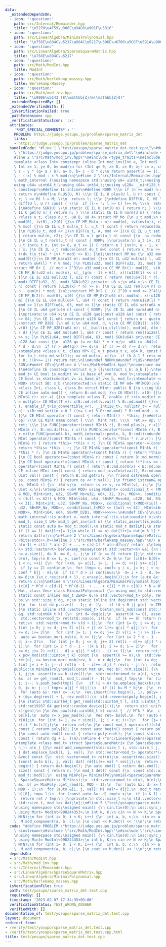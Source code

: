 ```yaml
---
data:
  _extendedDependsOn:
  - icon: ':question:'
    path: src/Internal/Remainder.hpp
    title: "\u5270\u4F59\u306E\u9AD8\u901F\u5316"
  - icon: ':question:'
    path: src/LinearAlgebra/MinimalPolynomial.hpp
    title: "\u758E\u884C\u5217\u884C\u5217\u306E\u6700\u5C0F\u591A\u9805\u5F0F"
  - icon: ':question:'
    path: src/LinearAlgebra/SparseSquareMatrix.hpp
    title: "\u758E\u884C\u5217"
  - icon: ':question:'
    path: src/Math/ModInt.hpp
    title: ModInt
  - icon: ':question:'
    path: src/Math/berlekamp_massey.hpp
    title: Berlekamp-Massey
  - icon: ':question:'
    path: src/Math/mod_inv.hpp
    title: "\u9006\u5143 ($\\mathbb{Z}/m\\mathbb{Z}$)"
  _extendedRequiredBy: []
  _extendedVerifiedWith: []
  _isVerificationFailed: true
  _pathExtension: cpp
  _verificationStatusIcon: ':x:'
  attributes:
    '*NOT_SPECIAL_COMMENTS*': ''
    PROBLEM: https://judge.yosupo.jp/problem/sparse_matrix_det
    links:
    - https://judge.yosupo.jp/problem/sparse_matrix_det
  bundledCode: "#line 1 \"test/yosupo/sparse_matrix_det.test.cpp\"\n#define PROBLEM\
    \ \"https://judge.yosupo.jp/problem/sparse_matrix_det\"\n#include <iostream>\n\
    #line 2 \"src/Math/mod_inv.hpp\"\n#include <type_traits>\n#include <cassert>\n\
    template <class Int> constexpr inline Int mod_inv(Int a, Int mod) {\n static_assert(std::is_signed_v<Int>);\n\
    \ Int x= 1, y= 0, b= mod;\n for (Int q= 0, z= 0, c= 0; b;) z= x, c= a, x= y, y=\
    \ z - y * (q= a / b), a= b, b= c - b * q;\n return assert(a == 1), x < 0 ? mod\
    \ - (-x) % mod : x % mod;\n}\n#line 2 \"src/Internal/Remainder.hpp\"\nnamespace\
    \ math_internal {\nusing namespace std;\nusing u8= uint8_t;\nusing u32= uint32_t;\n\
    using u64= uint64_t;\nusing i64= int64_t;\nusing u128= __uint128_t;\n#define CE\
    \ constexpr\n#define IL inline\n#define NORM \\\n if (n >= mod) n-= mod; \\\n\
    \ return n\n#define PLUS(U, M) \\\n CE IL U plus(U l, U r) const { \\\n  if (l+=\
    \ r; l >= M) l-= M; \\\n  return l; \\\n }\n#define DIFF(U, C, M) \\\n CE IL U\
    \ diff(U l, U r) const { \\\n  if (l-= r; l >> C) l+= M; \\\n  return l; \\\n\
    \ }\n#define SGN(U) \\\n static CE IL U set(U n) { return n; } \\\n static CE\
    \ IL U get(U n) { return n; } \\\n static CE IL U norm(U n) { return n; }\ntemplate\
    \ <class u_t, class du_t, u8 B, u8 A> struct MP_Mo {\n u_t mod;\n CE MP_Mo():\
    \ mod(0), iv(0), r2(0) {}\n CE MP_Mo(u_t m): mod(m), iv(inv(m)), r2(-du_t(mod)\
    \ % mod) {}\n CE IL u_t mul(u_t l, u_t r) const { return reduce(du_t(l) * r);\
    \ }\n PLUS(u_t, mod << 1)\n DIFF(u_t, A, mod << 1)\n CE IL u_t set(u_t n) const\
    \ { return mul(n, r2); }\n CE IL u_t get(u_t n) const {\n  n= reduce(n);\n  NORM;\n\
    \ }\n CE IL u_t norm(u_t n) const { NORM; }\nprivate:\n u_t iv, r2;\n static CE\
    \ u_t inv(u_t n, int e= 6, u_t x= 1) { return e ? inv(n, e - 1, x * (2 - x * n))\
    \ : x; }\n CE IL u_t reduce(const du_t &w) const { return u_t(w >> B) + mod -\
    \ ((du_t(u_t(w) * iv) * mod) >> B); }\n};\nstruct MP_Na {\n u32 mod;\n CE MP_Na():\
    \ mod(0){};\n CE MP_Na(u32 m): mod(m) {}\n CE IL u32 mul(u32 l, u32 r) const {\
    \ return u64(l) * r % mod; }\n PLUS(u32, mod) DIFF(u32, 31, mod) SGN(u32)\n};\n\
    struct MP_Br {  // mod < 2^31\n u32 mod;\n CE MP_Br(): mod(0), s(0), x(0) {}\n\
    \ CE MP_Br(u32 m): mod(m), s(__lg(m - 1) + 64), x(((u128(1) << s) + m - 1) / m)\
    \ {}\n CE IL u32 mul(u32 l, u32 r) const { return rem(u64(l) * r); }\n PLUS(u32,\
    \ mod) DIFF(u32, 31, mod) SGN(u32) private: u8 s;\n u64 x;\n CE IL u64 quo(u64\
    \ n) const { return (u128(x) * n) >> s; }\n CE IL u32 rem(u64 n) const { return\
    \ n - quo(n) * mod; }\n};\nstruct MP_Br2 {  // 2^20 < mod <= 2^41\n u64 mod;\n\
    \ CE MP_Br2(): mod(0), x(0) {}\n CE MP_Br2(u64 m): mod(m), x((u128(1) << 84) /\
    \ m) {}\n CE IL u64 mul(u64 l, u64 r) const { return rem(u128(l) * r); }\n PLUS(u64,\
    \ mod << 1)\n DIFF(u64, 63, mod << 1)\n static CE IL u64 set(u64 n) { return n;\
    \ }\n CE IL u64 get(u64 n) const { NORM; }\n CE IL u64 norm(u64 n) const { NORM;\
    \ }\nprivate:\n u64 x;\n CE IL u128 quo(const u128 &n) const { return (n * x)\
    \ >> 84; }\n CE IL u64 rem(const u128 &n) const { return n - quo(n) * mod; }\n\
    };\nstruct MP_D2B1 {\n u8 s;\n u64 mod, d, v;\n CE MP_D2B1(): s(0), mod(0), d(0),\
    \ v(0) {}\n CE MP_D2B1(u64 m): s(__builtin_clzll(m)), mod(m), d(m << s), v(u128(-1)\
    \ / d) {}\n CE IL u64 mul(u64 l, u64 r) const { return rem((u128(l) * r) << s)\
    \ >> s; }\n PLUS(u64, mod) DIFF(u64, 63, mod) SGN(u64) private: CE IL u64 rem(const\
    \ u128 &u) const {\n  u128 q= (u >> 64) * v + u;\n  u64 r= u64(u) - (q >> 64)\
    \ * d - d;\n  if (r > u64(q)) r+= d;\n  if (r >= d) r-= d;\n  return r;\n }\n\
    };\ntemplate <class u_t, class MP> CE u_t pow(u_t x, u64 k, const MP &md) {\n\
    \ for (u_t ret= md.set(1);; x= md.mul(x, x))\n  if (k & 1 ? ret= md.mul(ret, x)\
    \ : 0; !(k>>= 1)) return ret;\n}\n#undef NORM\n#undef PLUS\n#undef DIFF\n#undef\
    \ SGN\n#undef CE\n}\n#line 4 \"src/Math/ModInt.hpp\"\nnamespace math_internal\
    \ {\n#define CE constexpr\nstruct m_b {};\nstruct s_b: m_b {};\ntemplate <class\
    \ mod_t> CE bool is_modint_v= is_base_of_v<m_b, mod_t>;\ntemplate <class mod_t>\
    \ CE bool is_staticmodint_v= is_base_of_v<s_b, mod_t>;\ntemplate <class MP, u64\
    \ MOD> struct SB: s_b {\nprotected:\n static CE MP md= MP(MOD);\n};\ntemplate\
    \ <class Int, class U, class B> struct MInt: public B {\n using Uint= U;\n static\
    \ CE inline auto mod() { return B::md.mod; }\n CE MInt(): x(0) {}\n CE MInt(const\
    \ MInt& r): x(r.x) {}\n template <class T, enable_if_t<is_modint_v<T>, nullptr_t>\
    \ = nullptr> CE MInt(T v): x(B::md.set(v.val() % B::md.mod)) {}\n template <class\
    \ T, enable_if_t<is_convertible_v<T, __int128_t>, nullptr_t> = nullptr> CE MInt(T\
    \ n): x(B::md.set((n < 0 ? ((n= (-n) % B::md.mod) ? B::md.mod - n : n) : n % B::md.mod)))\
    \ {}\n CE MInt operator-() const { return MInt() - *this; }\n#define FUNC(name,\
    \ op) \\\n CE MInt name const { \\\n  MInt ret; \\\n  ret.x= op; \\\n  return\
    \ ret; \\\n }\n FUNC(operator+(const MInt& r), B::md.plus(x, r.x))\n FUNC(operator-(const\
    \ MInt& r), B::md.diff(x, r.x))\n FUNC(operator*(const MInt& r), B::md.mul(x,\
    \ r.x))\n FUNC(pow(u64 k), math_internal::pow(x, k, B::md))\n#undef FUNC\n CE\
    \ MInt operator/(const MInt& r) const { return *this * r.inv(); }\n CE MInt& operator+=(const\
    \ MInt& r) { return *this= *this + r; }\n CE MInt& operator-=(const MInt& r) {\
    \ return *this= *this - r; }\n CE MInt& operator*=(const MInt& r) { return *this=\
    \ *this * r; }\n CE MInt& operator/=(const MInt& r) { return *this= *this / r;\
    \ }\n CE bool operator==(const MInt& r) const { return B::md.norm(x) == B::md.norm(r.x);\
    \ }\n CE bool operator!=(const MInt& r) const { return !(*this == r); }\n CE bool\
    \ operator<(const MInt& r) const { return B::md.norm(x) < B::md.norm(r.x); }\n\
    \ CE inline MInt inv() const { return mod_inv<Int>(val(), B::md.mod); }\n CE inline\
    \ Uint val() const { return B::md.get(x); }\n friend ostream& operator<<(ostream&\
    \ os, const MInt& r) { return os << r.val(); }\n friend istream& operator>>(istream&\
    \ is, MInt& r) {\n  i64 v;\n  return is >> v, r= MInt(v), is;\n }\nprivate:\n\
    \ Uint x;\n};\ntemplate <u64 MOD> using ModInt= conditional_t < (MOD < (1 << 30))\
    \ & MOD, MInt<int, u32, SB<MP_Mo<u32, u64, 32, 31>, MOD>>, conditional_t < (MOD\
    \ < (1ull << 62)) & MOD, MInt<i64, u64, SB<MP_Mo<u64, u128, 64, 63>, MOD>>, conditional_t<MOD<(1u\
    \ << 31), MInt<int, u32, SB<MP_Na, MOD>>, conditional_t<MOD<(1ull << 32), MInt<i64,\
    \ u32, SB<MP_Na, MOD>>, conditional_t<MOD <= (1ull << 41), MInt<i64, u64, SB<MP_Br2,\
    \ MOD>>, MInt<i64, u64, SB<MP_D2B1, MOD>>>>>>>;\n#undef CE\n}\nusing math_internal::ModInt,\
    \ math_internal::is_modint_v, math_internal::is_staticmodint_v;\ntemplate <class\
    \ mod_t, size_t LM> mod_t get_inv(int n) {\n static_assert(is_modint_v<mod_t>);\n\
    \ static const auto m= mod_t::mod();\n static mod_t dat[LM];\n static int l= 1;\n\
    \ if (l == 1) dat[l++]= 1;\n while (l <= n) dat[l++]= dat[m % l] * (m - m / l);\n\
    \ return dat[n];\n}\n#line 2 \"src/LinearAlgebra/SparseSquareMatrix.hpp\"\n#include\
    \ <bits/stdc++.h>\n#line 3 \"src/Math/berlekamp_massey.hpp\"\n// a[n] = c[0] *\
    \ a[n-1] + c[1] * a[n-2] + ... + c[d-1] * a[n-d]\n// return c\ntemplate <class\
    \ K> std::vector<K> berlekamp_massey(const std::vector<K> &a) {\n std::size_t\
    \ n= a.size(), d= 0, m= 0, i, j;\n if (n == 0) return {};\n std::vector<K> c(n),\
    \ b(n), tmp;\n K x= 1, y, coef;\n const K Z= 0;\n for (c[0]= b[0]= 1, i= 0, j;\
    \ i < n; ++i) {\n  for (++m, y= a[i], j= 1; j <= d; ++j) y+= c[j] * a[i - j];\n\
    \  if (y == Z) continue;\n  for (tmp= c, coef= y / x, j= m; j < n; ++j) c[j]-=\
    \ coef * b[j - m];\n  if (2 * d > i) continue;\n  d= i + 1 - d, b= tmp, x= y,\
    \ m= 0;\n }\n c.resize(d + 1), c.erase(c.begin());\n for (auto &x: c) x= -x;\n\
    \ return c;\n}\n#line 4 \"src/LinearAlgebra/MinimalPolynomial.hpp\"\n// c s.t.\
    \ (c[d] * M^d + c[d-1] * M^(d-1)  + ... + c[1] * M + c[0]) * b = 0\ntemplate <class\
    \ Mat, class Vec> class MinimalPolynomial {\n using mod_t= std::remove_reference_t<decltype((Vec{1})[0])>;\n\
    \ static const inline mod_t ZERO= 0;\n std::vector<mod_t> poly, rev;\n std::vector<Vec>\
    \ bs;\n std::size_t dg, n;\n static inline int deg(const std::vector<mod_t> &p)\
    \ {\n  for (int d= p.size() - 1;; d--)\n   if (d < 0 || p[d] != ZERO) return d;\n\
    \ }\n static inline std::vector<mod_t> bostan_mori_msb(const std::vector<mod_t>\
    \ &q, std::uint64_t k) {\n  int d= deg(q);\n  assert(d >= 0), assert(q[0] != ZERO);\n\
    \  std::vector<mod_t> ret(std::max(d, 1));\n  if (k == 0) return ret.back()= mod_t(1),\
    \ ret;\n  std::vector<mod_t> v(d + 1);\n  for (int i= 0; i <= d; i+= 2)\n   for\
    \ (int j= 0; j <= d; j+= 2) v[(i + j) >> 1]+= q[i] * q[j];\n  for (int i= 1; i\
    \ <= d; i+= 2)\n   for (int j= 1; j <= d; j+= 2) v[(i + j) >> 1]-= q[i] * q[j];\n\
    \  auto w= bostan_mori_msb(v, k >> 1);\n  for (int i= 2 * d - 1 - (k & 1); i >=\
    \ d; i-= 2)\n   for (int j= 0; j <= d; j+= 2) ret[i - d]+= q[j] * w[(i - j) >>\
    \ 1];\n  for (int i= 2 * d - 1 - !(k & 1); i >= d; i-= 2)\n   for (int j= 1; j\
    \ <= d; j+= 2) ret[i - d]-= q[j] * w[(i - j) >> 1];\n  return ret;\n }\n std::vector<mod_t>\
    \ x_pow_mod(std::uint64_t k) const {\n  assert(k >= n);\n  std::vector<mod_t>\
    \ ret(n), u= bostan_mori_msb(rev, k - n + dg);\n  for (int i= dg; i--;)\n   for\
    \ (int j= i + 1; j--;) ret[n - 1 - i]+= u[j] * rev[i - j];\n  return ret;\n }\n\
    public:\n MinimalPolynomial(const Mat &M, Vec b): n(M.size()) {\n  std::size_t\
    \ i, j;\n  assert(n == b.size());\n  std::vector<mod_t> a(n), v;\n  for (auto\
    \ &x: a) x= get_rand(1, mod_t::mod() - 1);\n  mod_t tmp;\n  for (i= (n + 1) <<\
    \ 1; i--; v.push_back(tmp)) {\n   if (i > n) bs.emplace_back(b);\n   for (tmp=\
    \ 0, j= n; j--;) tmp+= a[j] * b[j];\n   if (i) b= M * b;\n  }\n  rev= berlekamp_massey(v);\n\
    \  for (auto &x: rev) x= -x;\n  rev.insert(rev.begin(), 1), poly= rev;\n  rev.erase(rev.begin()\
    \ + (dg= deg(rev)) + 1, rev.end());\n  std::reverse(poly.begin(), poly.end());\n\
    \ }\n static std::uint64_t get_rand(std::uint64_t l, std::uint64_t r) {\n  static\
    \ std::mt19937_64 gen(std::random_device{}());\n  return std::uniform_int_distribution<std::uint64_t>(l,\
    \ r)(gen);\n }\n Vec pow(std::uint64_t k) const {  // M^k * b\n  if (k < n) return\
    \ bs[k];\n  auto r= x_pow_mod(k);\n  Vec ret= bs[0];\n  for (auto &x: ret) x*=\
    \ r[0];\n  for (int i= 1, e= r.size(), j; i < e; i++)\n   for (j= n; j--;) ret[j]+=\
    \ r[i] * bs[i][j];\n  return ret;\n }\n const mod_t operator[](std::size_t k)\
    \ const { return poly[k]; }\n const auto begin() const { return poly.begin();\
    \ }\n const auto end() const { return poly.end(); }\n const std::size_t size()\
    \ const { return dg + 1; }\n};\n#line 4 \"src/LinearAlgebra/SparseSquareMatrix.hpp\"\
    \ntemplate <class mod_t> struct SparseSquareMatrix {\n SparseSquareMatrix(std::size_t\
    \ n_): n(n_) {}\n void add_component(std::size_t i, std::size_t j, mod_t val)\
    \ { dat.emplace_back(i, j, val); }\n std::vector<mod_t> operator*(const std::vector<mod_t>\
    \ &vec) const {\n  std::vector<mod_t> ret(n);\n  assert(vec.size() == n);\n  for\
    \ (const auto &[i, j, val]: dat) ret[i]+= val * vec[j];\n  return ret;\n }\n auto\
    \ begin() { return dat.begin(); }\n auto end() { return dat.end(); }\n std::size_t\
    \ size() const { return n; }\n mod_t det() const {\n  const std::uint64_t MOD=\
    \ mod_t::mod();\n  using MinPoly= MinimalPolynomial<SparseSquareMatrix, std::vector<mod_t>>;\n\
    \  SparseSquareMatrix M(*this);\n  std::vector<mod_t> d(n), b(n);\n  for (auto\
    \ &x: b) x= MinPoly::get_rand(1, MOD - 1);\n  for (auto &x: d) x= MinPoly::get_rand(1,\
    \ MOD - 1);\n  for (auto &[i, j, val]: M) val*= d[j];\n  mod_t ret= MinPoly(M,\
    \ b)[0], tmp= 1;\n  for (const auto &x: d) tmp*= x;\n  if (n & 1) ret= -ret;\n\
    \  return ret / tmp;\n }\nprivate:\n std::size_t n;\n std::vector<std::tuple<std::size_t,\
    \ std::size_t, mod_t>> dat;\n};\n#line 5 \"test/yosupo/sparse_matrix_det.test.cpp\"\
    \nusing namespace std;\nsigned main() {\n cin.tie(0);\n ios::sync_with_stdio(false);\n\
    \ using Mint= ModInt<998244353>;\n int N, K;\n cin >> N >> K;\n SparseSquareMatrix<Mint>\
    \ M(N);\n for (int i= 0; i < K; i++) {\n  int a, b, c;\n  cin >> a >> b >> c;\n\
    \  M.add_component(a, b, c);\n }\n cout << M.det() << '\\n';\n return 0;\n}\n"
  code: "#define PROBLEM \"https://judge.yosupo.jp/problem/sparse_matrix_det\"\n#include\
    \ <iostream>\n#include \"src/Math/ModInt.hpp\"\n#include \"src/LinearAlgebra/SparseSquareMatrix.hpp\"\
    \nusing namespace std;\nsigned main() {\n cin.tie(0);\n ios::sync_with_stdio(false);\n\
    \ using Mint= ModInt<998244353>;\n int N, K;\n cin >> N >> K;\n SparseSquareMatrix<Mint>\
    \ M(N);\n for (int i= 0; i < K; i++) {\n  int a, b, c;\n  cin >> a >> b >> c;\n\
    \  M.add_component(a, b, c);\n }\n cout << M.det() << '\\n';\n return 0;\n}"
  dependsOn:
  - src/Math/ModInt.hpp
  - src/Math/mod_inv.hpp
  - src/Internal/Remainder.hpp
  - src/LinearAlgebra/SparseSquareMatrix.hpp
  - src/LinearAlgebra/MinimalPolynomial.hpp
  - src/Math/berlekamp_massey.hpp
  isVerificationFile: true
  path: test/yosupo/sparse_matrix_det.test.cpp
  requiredBy: []
  timestamp: '2023-02-07 17:34:35+09:00'
  verificationStatus: TEST_WRONG_ANSWER
  verifiedWith: []
documentation_of: test/yosupo/sparse_matrix_det.test.cpp
layout: document
redirect_from:
- /verify/test/yosupo/sparse_matrix_det.test.cpp
- /verify/test/yosupo/sparse_matrix_det.test.cpp.html
title: test/yosupo/sparse_matrix_det.test.cpp
---
```

